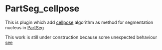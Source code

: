 # PartSeg_cellpose

This is plugin which add [cellpose](https://github.com/MouseLand/cellpose) algorithm as method for
segmentation nucleus in [PartSeg](https://github.com/4DNucleome/PartSeg)

This work is still under construction because some unexpected behaviour [see](https://github.com/MouseLand/cellpose/issues/91)

